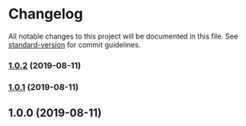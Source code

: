 # Changelog

All notable changes to this project will be documented in this file. See [standard-version](https://github.com/conventional-changelog/standard-version) for commit guidelines.

### [1.0.2](https://github.com/wall-wxk/npm-package-cli/compare/v1.0.1...v1.0.2) (2019-08-11)

### [1.0.1](https://github.com/wall-wxk/npm-package-cli/compare/v1.0.0...v1.0.1) (2019-08-11)

## 1.0.0 (2019-08-11)
